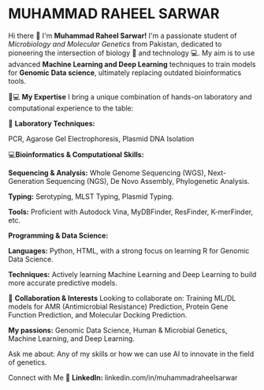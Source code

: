 # MUHAMMAD RAHEEL SARWAR

Hi there 👋 I'm **Muhammad Raheel Sarwar!**
I'm a passionate student of *Microbiology and Molecular Genetics* from Pakistan, dedicated to pioneering the intersection of biology 🧬 and technology 💻. My aim is to use advanced **Machine Learning and Deep Learning** techniques to train models for **Genomic Data science**, ultimately replacing outdated bioinformatics tools.


🔬💻 **My Expertise** 
I bring a unique combination of hands-on laboratory and computational experience to the table:

🔬 **Laboratory Techniques:**

PCR, Agarose Gel Electrophoresis, Plasmid DNA Isolation


💻**Bioinformatics & Computational Skills:**

**Sequencing & Analysis:** Whole Genome Sequencing (WGS), Next-Generation Sequencing (NGS), De Novo Assembly, Phylogenetic Analysis.

**Typing:** Serotyping, MLST Typing, Plasmid Typing.

**Tools:** Proficient with Autodock Vina, MyDBFinder, ResFinder, K-merFinder, etc.


**Programming & Data Science:**

**Languages:** Python, HTML, with a strong focus on learning R for Genomic Data Science.

**Techniques:** Actively learning Machine Learning and Deep Learning to build more accurate predictive models.


🌱 **Collaboration & Interests**
Looking to collaborate on: Training ML/DL models for AMR (Antimicrobial Resistance) Prediction, Protein Gene Function Prediction, and Molecular Docking Prediction.

**My passions:** Genomic Data Science, Human & Microbial Genetics, Machine Learning, and Deep Learning.

Ask me about: Any of my skills or how we can use AI to innovate in the field of genetics.


Connect with Me 💬
**LinkedIn:** linkedin.com/in/muhammadraheelsarwar
